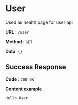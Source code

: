 # User

Used as health page for user api

**URL** : `/user`

**Method** : `GET`

**Data**: `{}`

## Success Response

**Code** : `200 OK`

**Content example**

```text
Hello User
```